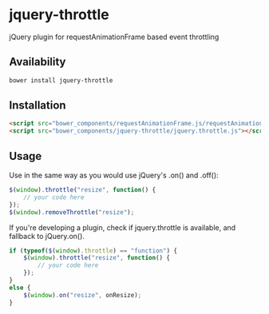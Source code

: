 # jquery-throttle
jQuery plugin for requestAnimationFrame based event throttling

## Availability

```bash
bower install jquery-throttle
```

## Installation

```html
<script src="bower_components/requestAnimationFrame.js/requestAnimationFrame.js"></script>
<script src="bower_components/jquery-throttle/jquery.throttle.js"></script>
```

## Usage

Use in the same way as you would use jQuery's .on() and .off():

```javascript
$(window).throttle("resize", function() {
    // your code here
});
$(window).removeThrottle("resize");
```

If you're developing a plugin, check if jquery.throttle is available, and fallback to jQuery.on().

```javascript
if (typeof($(window).throttle) == "function") {
    $(window).throttle("resize", function() {
        // your code here
    });
}
else {
    $(window).on("resize", onResize);
}
```
